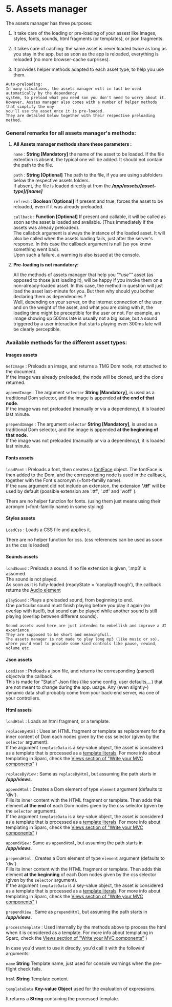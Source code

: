 # 5. Assets manager
The assets manager has three purposes:

1. It take care of the loading or pre-loading of your assest like images, styles, fonts, sounds, html fragments (or templates), or json fragments.

2. It takes care of caching: the same asset is never loaded twice as long as you stay in the app, but as soon as the app is reloaded, everything is reloaded (no more browser-cache surprises).

3. It provides helper methods adapted to each asset type, to help you use them.

```text
Auto-preloading:
In many situations, the assets manager will in fact be used automatically by the dependency 
system, to preload what you need son you don't need to worry about it.
However, Asstes manager also comes with a number of helper methods that simplify the way 
you'll use the asset once it is pre-loaded.
They are detailed below together with their respective preloading method.
```

### General remarks for all assets manager's methods:


1. **All Assets manager methods share these parameters :**

    `name` : **String [Mandatory]** the name of the asset to be loaded. If the file extention is absent, the typical one will be added.
    It should not contain the path to the file.

    `path` : **String [Optional]** The path to the file, if you are using subfolders below the respective assets folders.  
    If absent, the file is loaded directly at from the ***/app/assets/[asset-type]/[name]***

    `refresh` : **Boolean [Optional]** If present and true, forces the asset to be reloaded, even if it was already preloaded.

    `callback` : **Function [Optional]** If present and callable, it will be called as soon as the asset is loaded and available. (Thus immediately if the assets was already preloaded).  
    The callabck argument is always the instance of the loaded asset.
    It will also be called when the assets loading fails, just after the server's response. In this case the callback argument is null (so you know something went bad).  
    Upon such a failure, a warning is also issued at the console.

2. **Pre-loading is not mandatory:**

    All the methods of assets manager that help you "**use""* asset (as opposed to those just loading it), will be happy if you invoke them on a non-already-loaded asset.
    In this case, the method in question will just load the asset last-minute for you.
    But then why should you bother declaring them as dependencies ?  
    Well, depending on your server, on the internet connection of the user, and on the weight of the asset, and what you are doing with it,
    the loading time might be preceptible for the user or not.
    For example, an image showing up 500ms late is usually not a big issue, but a sound triggered by a user interaction that starts playing even 300ms late will be clearly perceptible.  


### Available methods for the different asset types:

#### Images assets
`GetImage` : Preloads an image, and returns a TMG Dom node, not attached to the document.  
If the image was already preloaded, the node will be cloned, and the clone returned.

`appendImage` : The argument `selector` **String [Mandatory]**, is used as a traditional Dom selector, and the image is appended **at the end of that node**.  
If the image was not preloaded (manually or via a dependency), it is loaded last minute.


`prependImage` : The argument `selector` **String [Mandatory]**, is used as a traditional Dom selector, and the image is appended **at the beginning of that node**.  
If the image was not preloaded (manually or via a dependency), it is loaded last minute.



#### Fonts assets
`loadFont` : Preloads a font, then creates a [fontFace](https://developer.mozilla.org/en-US/docs/Web/API/FontFace/FontFace) object.
The fontFace is then added to the Dom, and the corresponding node is used in the callback, together with the Font's acronym (=font-familly name).  
If the `name` argument did not include an extension, the extension **'.ttf'** will be used by default (possible extension are '.ttf', '.otf' and 'woff' ).

There are no helper function for fonts. (using them just means using their acronym (=font-familly name) in some styling)


#### Styles assets
`LoadCss` : Loads a CSS file and applies it.

There are no helper function for css. (css references can be used as soon as the css is loaded)


#### Sounds assets
`loadSound` : Preloads a sound. if no file extension is given, '.mp3' is assumed.  
The sound is not played.  
As soon as it is fully-loaded (readyState = 'canplaythrough'), the callback returns the [Audio element](https://developer.mozilla.org/en-US/docs/Web/API/HTMLAudioElement/Audio)

`playSound` : Plays a preloaded sound, from beginning to end.  
One particular sound must finish playing before you play it again (no overlap with itself), but sound can be played while another sound is still playing (overlap between different sounds).

```text
Sound assets used here are just intended to embellish and improve a UI experience. 
They are supposed to be short and meaningfull. 
The assets manager is not made to play long mp3 (like music or so), 
where you'd want to provide some kind controls like pause, rewind, volume etc.
```



#### Json assets
`LoadJson` : Preloads a json file, and returns the corresponding (parsed) objectvia the callback.  
This is made for "Static" Json files (like some config, user defaults,...) that are not meant to change during the app. usage.
Any (even slightly-) dynamic data shall probably come from  your back-end server, via one of your controllers.


#### Html assets
`loadHtml` : Loads an html fragment, or a template.

`replaceByHtml` : Uses an HTML fragment or template as replacement for the inner content of Dom each nodes given by the css selector (given by the `selector` argument).  
If the argument `templateData` is a key-value object, the asset is considered as a template that is processed as a [template literals](https://developer.mozilla.org/en-US/docs/Web/JavaScript/Reference/Template_literals). 
For more info about templating in Sparc, check the [Views section of "Write your MVC components"](mvc.md) )

`replaceByView` : Same as `replaceByHtml`, but assuming the path starts in ***/app/views***.

`appendHtml` : Creates a Dom element of type `element` argument (defaults to 'div').  
Fills its inner content with the HTML fragment or template.
Then adds this element **at the end** of each Dom nodes given by the css selector (given by the `selector` argument).  
If the argument `templateData` is a key-value object, the asset is considered as a template that is processed as a [template literals](https://developer.mozilla.org/en-US/docs/Web/JavaScript/Reference/Template_literals). 
For more info about templating in Sparc, check the [Views section of "Write your MVC components"](mvc.md) )

`appendView` : Same as `appendHtml`, but assuming the path starts in ***/app/views***.


`prependHtml` :  Creates a Dom element of type `element` argument (defaults to 'div').  
Fills its inner content with the HTML fragment or template. 
Then adds this element **at the beginning** of each Dom nodes given by the css selector (given by the `selector` argument).   
If the argument `templateData` is a key-value object, the asset is considered as a template that is processed as a [template literals](https://developer.mozilla.org/en-US/docs/Web/JavaScript/Reference/Template_literals). 
For more info about templating in Sparc, check the [Views section of "Write your MVC components"](mvc.md) )

`prependView` : Same as `prependHtml`, but assuming the path starts in ***/app/views***.


`processTemplate` : Used internally by the methods above tp process the html when it is considered as a template. 
For more info about templating in Sparc, check the [Views section of "Write your MVC components"](mvc.md) )

In case you'd want to use it directly, you'd call it with the followinf arguments:

`name` **String** Template name, just used for console warnings when the pre-flight check fails.

`html` **String** Template content

`templateData` **Key-value Object** used for the evaluation of expressions.

It returns a **String** containing the processed template.

